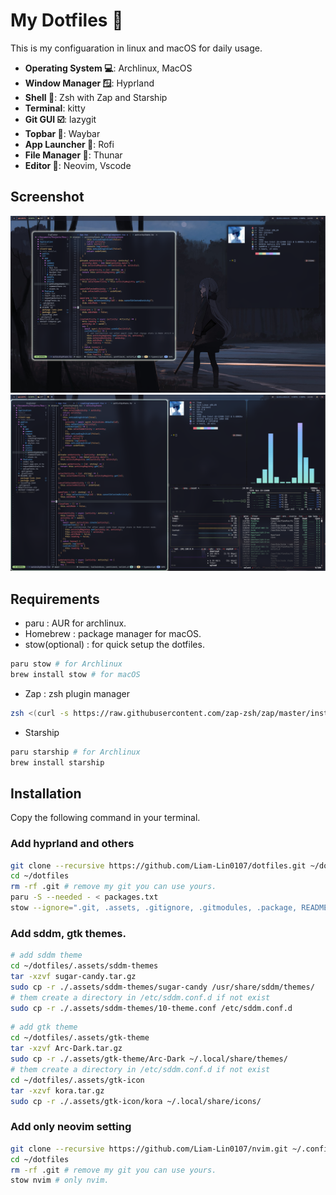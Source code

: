 # My Dotfiles 👑

This is my configuaration in linux and macOS for daily usage.

- **Operating System 💻**: Archlinux, MacOS
- **Window Manager 🪟**: Hyprland
- **Shell 🌟**: Zsh with Zap and Starship
- **Terminal**: kitty
- **Git GUI ☑️**: lazygit
- **Topbar 💈**: Waybar
- **App Launcher 🚗**: Rofi
- **File Manager 💼**: Thunar
- **Editor 📰**: Neovim, Vscode

## Screenshot

![Alt text](./.assets/screenshots/screenshot-float.png?raw=true)
![Alt text](./.assets/screenshots/screenshot-tile.png?raw=true)

## Requirements

- paru : AUR for archlinux.
- Homebrew : package manager for macOS.
- stow(optional) : for quick setup the dotfiles.

```bash
paru stow # for Archlinux
brew install stow # for macOS
```

- Zap : zsh plugin manager

```zsh
zsh <(curl -s https://raw.githubusercontent.com/zap-zsh/zap/master/install.zsh)
```

- Starship

```zsh
paru starship # for Archlinux
brew install starship
```

## Installation

Copy the following command in your terminal.

### Add hyprland and others

```bash
git clone --recursive https://github.com/Liam-Lin0107/dotfiles.git ~/dotfiles
cd ~/dotfiles
rm -rf .git # remove my git you can use yours.
paru -S --needed - < packages.txt
stow --ignore=".git, .assets, .gitignore, .gitmodules, .package, README.md" */ # Everything except .gitignore, .git folder, and etc.
```

### Add sddm, gtk themes.

```bash
# add sddm theme
cd ~/dotfiles/.assets/sddm-themes
tar -xzvf sugar-candy.tar.gz
sudo cp -r ./.assets/sddm-themes/sugar-candy /usr/share/sddm/themes/
# them create a directory in /etc/sddm.conf.d if not exist
sudo cp -r ./.assets/sddm-themes/10-theme.conf /etc/sddm.conf.d
```

```bash
# add gtk theme
cd ~/dotfiles/.assets/gtk-theme
tar -xzvf Arc-Dark.tar.gz
sudo cp -r ./.assets/gtk-theme/Arc-Dark ~/.local/share/themes/
# them create a directory in /etc/sddm.conf.d if not exist
cd ~/dotfiles/.assets/gtk-icon
tar -xzvf kora.tar.gz
sudo cp -r ./.assets/gtk-icon/kora ~/.local/share/icons/
```

### Add only neovim setting

```bash
git clone --recursive https://github.com/Liam-Lin0107/nvim.git ~/.config/nvim
cd ~/dotfiles
rm -rf .git # remove my git you can use yours.
stow nvim # only nvim.
```
